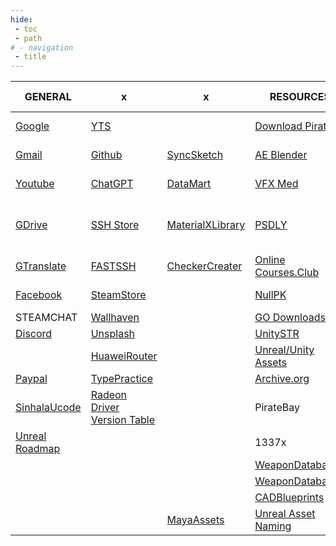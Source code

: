 ```yaml
---
hide:
 - toc
 - path
# - navigation
 - title
---
```

|GENERAL|x|x|RESOURCES|FORUM|TOOL|EXTRA|FREE STUFF|
|---|---|---|---|---|---|---|---|
|[Google](https://www.google.com/)|[YTS](https://yts.mx)||[Download Pirate](https://www.downloadpirate.com/)|[Cracked Forum](https://cracked.to)|[Image Upscaler](https://imgupscaler.com/)|[FitGirl Repacks](https://fitgirl-repacks.site/)|[Game Power](https://www.gamerpower.com)|
|[Gmail](https://mail.google.com/mail/u/0/#inbox)|[Github](https://github.com/gihanx)|[SyncSketch](https://syncsketch.com/)|[AE Blender](https://www.aeblender.com/)|[Breached Forum](https://breached.vc/)|[Background Remover](https://www.adobe.com/express/feature/image/remove-background)|[Ocean of Games](http://oceanofgames.com/)|[Alienware Arena](https://eu.alienwarearena.com)|
|[Youtube](https://www.youtube.com/feed/subscriptions)|[ChatGPT](https://chat.openai.com/auth/login?next=%2F)|[DataMart](https://www.datamart.lk/)|[VFX Med](https://www.vfxmed.com/)|[CG Peers](https://cgpeers.to/)|[Unknown Cheats](https://www.unknowncheats.me)|[Get Into PC](https://getintopc.com/)|[Intel Freebies](https://game.intel.com/ww)|
|[GDrive](https://drive.google.com/drive/my-drive)|[SSH Store](https://sshstores.net/v2ray-region/vmess/singapore/)|[MaterialXLibrary](https://matlib.gpuopen.com/main/materials/all)|[PSDLY](https://psdly.com)|[RuTracker](https://rutracker.org/forum/index.php)|[ASCII Folder Structure Generator](https://ascii-tree-generator.com/)||[Free Games Finder](https://steamcommunity.com/groups/freegamesfinders/announcements/listing)|
|[GTranslate](https://translate.google.lk/?hl=en&sl=en&tl=si&op=translate)|[FASTSSH](https://www.fastssh.com/)|[CheckerCreater](https://uvchecker.vinzi.xyz/)|[Online Courses.Club](https://online-courses.club/)|[CS.RIN.RU](https://cs.rin.ru/forum/index.php)||[MoCapLibrary](http://mocap.cs.cmu.edu/)|
|[Facebook](https://web.facebook.com/)|[SteamStore](https://store.steampowered.com/)||[NullPK](https://nullpk.com/)|[Asset-Leaks](https://asset-leaks.com/)|
|STEAMCHAT|[Wallhaven](https://wallhaven.cc)||[GO Downloads](https://godownloads.net/)|
|[Discord](https://discord.com/login)|[Unsplash](https://unsplash.com)||[UnitySTR](https://unitystr.com/)|
||[HuaweiRouter](http://homerouter.cpe/)||[Unreal/Unity Assets](https://gameassetsfree.com/)|
|[Paypal](https://www.paypal.com/)|[TypePractice](https://www.keybr.com/)||[Archive.org](https://archive.org/)|
|[SinhalaUcode](https://sinhalaunicode.gishan.net/write)|[Radeon Driver Version Table](https://gpuopen.com/version-table/)||PirateBay|
|[Unreal Roadmap](https://portal.productboard.com/epicgames/1-unreal-engine-public-roadmap/tabs/88-unreal-engine-5-3-in-progress)|||1337x|
||||[WeaponDatabase1](http://detail-photos.jugem.jp/)|
||||[WeaponDatabase2](https://dinustyempire.notion.site/75af76345055484d92864ff8092c6fde?v=243ed1ce46fa4be6a47fa585b823e724)|
||||[CADBlueprints](https://drawingdatabase.com/)|
|||[MayaAssets](https://agora.community/assets)|[Unreal Asset Naming](https://www.unrealdirective.com/resource/asset-naming-conventions)